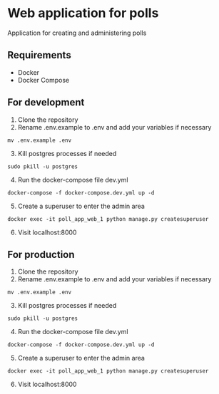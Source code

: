 # Web application for polls
Application for creating and administering polls

## Requirements
- Docker
- Docker Compose

## For development
1. Clone the repository
2. Rename .env.example to .env and add your variables if necessary
```
mv .env.example .env
```
3. Kill postgres processes if needed
```
sudo pkill -u postgres
```
4. Run the docker-compose file dev.yml
```
docker-compose -f docker-compose.dev.yml up -d
```
5. Create a superuser to enter the admin area
```
docker exec -it poll_app_web_1 python manage.py createsuperuser
```
6. Visit localhost:8000

## For production
1. Clone the repository
2. Rename .env.example to .env and add your variables if necessary
```
mv .env.example .env
```
3. Kill postgres processes if needed
```
sudo pkill -u postgres
```
4. Run the docker-compose file dev.yml
```
docker-compose -f docker-compose.dev.yml up -d
```
5. Create a superuser to enter the admin area
```
docker exec -it poll_app_web_1 python manage.py createsuperuser
```
6. Visit localhost:8000

